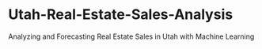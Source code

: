 # Utah-Real-Estate-Sales-Analysis
Analyzing and Forecasting Real Estate Sales in Utah with Machine Learning
